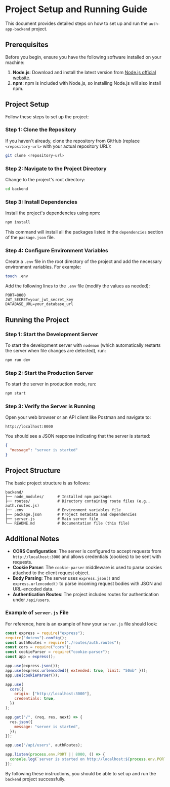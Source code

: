 # Project Setup and Running Guide

This document provides detailed steps on how to set up and run the `auth-app-backend` project.

## Prerequisites

Before you begin, ensure you have the following software installed on your machine:

1. **Node.js**: Download and install the latest version from [Node.js official website](https://nodejs.org/).
2. **npm**: npm is included with Node.js, so installing Node.js will also install npm.

## Project Setup

Follow these steps to set up the project:

### Step 1: Clone the Repository

If you haven't already, clone the repository from GitHub (replace `<repository-url>` with your actual repository URL):

```bash
git clone <repository-url>
```

### Step 2: Navigate to the Project Directory

Change to the project's root directory:

```bash
cd backend
```

### Step 3: Install Dependencies

Install the project's dependencies using npm:

```bash
npm install
```

This command will install all the packages listed in the `dependencies` section of the `package.json` file.

### Step 4: Configure Environment Variables

Create a `.env` file in the root directory of the project and add the necessary environment variables. For example:

```bash
touch .env
```

Add the following lines to the `.env` file (modify the values as needed):

```
PORT=8000
JWT_SECRET=your_jwt_secret_key
DATABASE_URL=your_database_url
```

## Running the Project

### Step 1: Start the Development Server

To start the development server with `nodemon` (which automatically restarts the server when file changes are detected), run:

```bash
npm run dev
```

### Step 2: Start the Production Server

To start the server in production mode, run:

```bash
npm start
```

### Step 3: Verify the Server is Running

Open your web browser or an API client like Postman and navigate to:

```
http://localhost:8000
```

You should see a JSON response indicating that the server is started:

```json
{
  "message": "server is started"
}
```

## Project Structure

The basic project structure is as follows:

```
backend/
├── node_modules/      # Installed npm packages
├── routes/            # Directory containing route files (e.g., auth.routes.js)
├── .env               # Environment variables file
├── package.json       # Project metadata and dependencies
├── server.js          # Main server file
└── README.md          # Documentation file (this file)
```

## Additional Notes

- **CORS Configuration**: The server is configured to accept requests from `http://localhost:3000` and allows credentials (cookies) to be sent with requests.
- **Cookie Parser**: The `cookie-parser` middleware is used to parse cookies attached to the client request object.
- **Body Parsing**: The server uses `express.json()` and `express.urlencoded()` to parse incoming request bodies with JSON and URL-encoded data.
- **Authentication Routes**: The project includes routes for authentication under `/api/users`.

### Example of `server.js` File

For reference, here is an example of how your `server.js` file should look:

```javascript
const express = require("express");
require("dotenv").config();
const authRoutes = require("./routes/auth.routes");
const cors = require("cors");
const cookieParser = require("cookie-parser");
const app = express();

app.use(express.json());
app.use(express.urlencoded({ extended: true, limit: "50mb" }));
app.use(cookieParser());

app.use(
  cors({
    origin: ["http://localhost:3000"],
    credentials: true,
  })
);

app.get("/", (req, res, next) => {
  res.json({
    message: "server is started",
  });
});

app.use("/api/users", authRoutes);

app.listen(process.env.PORT || 8000, () => {
  console.log(`server is started on http://localhost:${process.env.PORT || 8000}`);
});
```

By following these instructions, you should be able to set up and run the `backend` project successfully.
